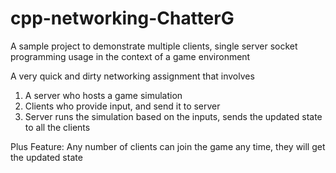 # cpp-networking-ChatterG
A sample project to demonstrate multiple clients, single server socket programming usage in the context of a game environment

A very quick and dirty networking assignment that involves
1.	A server who hosts a game simulation
2.	Clients who provide input, and send it to server
3.	Server runs the simulation based on the inputs, sends the updated state to all the clients

Plus Feature: Any number of clients can join the game any time, they will get the updated state

